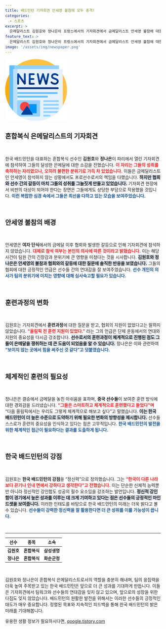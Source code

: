 ```yaml
---
title: 배드민턴 기자회견 안세영 불참에 모두 충격!
categories:
  - 스포츠
excerpt: >
  은메달리스트 김원호와 정나은이 프랑스에서의 기자회견에서 금메달리스트 안세영 불참에 대한 질문에 답하느라 긴장한 모습입니다. 협회와의 갈등 속에서도 훈련의 중요성을 강조한 이들의 진솔한 이야기를 들어보세요!
feature_text: >
  은메달리스트 김원호와 정나은이 프랑스에서의 기자회견에서 금메달리스트 안세영 불참에 대한 질문에 답하느라 긴장한 모습입니다. 협회와의 갈등 속에서도 훈련의 중요성을 강조한 이들의 진솔한 이야기를 들어보세요!
image: '/assets/img/newspaper.png'
---
```


<p><img src="/assets/img/newspaper.png" alt="kimp 속보" /></p>

<h2 data-ke-size="size26">혼합복식 은메달리스트의 기자회견</h2>

<p data-ke-size="size16">&nbsp;</p>

<p>한국 배드민턴을 대표하는 혼합복식 선수인 <b>김원호</b>와 <b>정나은</b>이 파리에서 열린 기자회견에 참석하여 그들의 달성한 은메달에 대한 소감을 전했습니다. <b><span style="color: #ee2323;">이 자리는 그들의 성취를 축하하는 자리였으나, 오히려 불편한 분위기로 가득 차 있었습니다.</span></b> 이들은 금메달리스트인 안세영이 참석하지 않는 상황에서도 프로선수로서의 책임을 다했습니다. <b><span style="background-color: #21538527;">하지만 협회와 선수 간의 갈등이 마치 그들의 성취를 그늘짓게 만들고 있었습니다.</span></b> 기자회견 현장에서 비판의 대상이 되어야 한다는 장면은 그들에게도 상당한 부담으로 작용했을 것입니다. <b><span style="color: #1a5490;">이런 복잡한 심경 속에서 그들은 최선을 다하고 있는 모습을 보여주었습니다.</span></b></p>

<p data-ke-size="size16">&nbsp;</p>

<h2 data-ke-size="size26">안세영 불참의 배경</h2>

<p data-ke-size="size16">&nbsp;</p>

<p>안세영은 <b>여자 단식</b>에서의 금메달 이후 협회와 발생한 갈등으로 인해 기자회견에 참석하지 않았습니다. <b><span style="color: #ee2323;">대체로 참석 여부는 본인의 의사에 따른 것이라고 밝혔습니다.</span></b> 이는 해당 사건이 팀원 간의 긴장감과 분위기에 큰 영향을 미쳤다는 것을 시사합니다. <b><span style="background-color: #21538527;">김원호와 정나은은 안세영의 불참과 협회와의 갈등에 대한 질문에 솔직한 반응을 보였습니다.</span></b> 그들의 협회에 대한 긍정적인 언급은 선수들 간의 연대감을 잘 보여주었습니다. <b><span style="color: #1a5490;">선수 개인의 의사가 팀의 분위기에 미치는 영향에 대해 심사숙고할 필요가 있습니다.</span></b></p>

<p data-ke-size="size16">&nbsp;</p>

<h2 data-ke-size="size26">훈련과정의 변화</h2>

<p data-ke-size="size16">&nbsp;</p>

<p>김원호는 기자회견에서 <b>훈련과정</b>에 대한 질문을 받고, 협회의 지원이 없었다고는 말하지 않았습니다. <b><span style="color: #ee2323;">“올림픽 전 훈련 지원이 있었다.”</span></b> 라는 그의 언급은 단체 운동에서의 연대와 지원의 중요성을 다시금 강조합니다. <b><span style="background-color: #21538527;">선수로서의 훈련과정이 체계적으로 진행된 점도 그들이 은메달을 쟁취하는 데 큰 도움이 되었음을 알 수 있습니다.</span></b> 정나은은 이와 관련하여 <b><span style="color: #1a5490;">“보이지 않는 곳에서 힘을 써주신 것 같다”고 덧붙였습니다.</span></b></p>

<p data-ke-size="size16">&nbsp;</p>

<h2 data-ke-size="size26">체계적인 훈련의 필요성</h2>

<p data-ke-size="size16">&nbsp;</p>

<p>정나은은 결승에서 금메달을 놓친 아쉬움을 표하며, <b>중국 선수들</b>이 보여준 훈련 방식에 대한 경외감을 드러냈습니다. <b><span style="color: #ee2323;">“그들은 스마트하고 체계적으로 훈련했다고 들었다"며</span></b> “다음 올림픽에서는 우리도 그렇게 체계적으로 해보고 싶다”고 말했습니다. <b><span style="background-color: #21538527;">이는 한국 배드민턴이 더 높은 수준으로 도약하기 위해 필요한 변화의 방향성을 제시합니다.</span></b> 선수들 스스로가 훈련의 중요성을 인식하고 있다는 점은 고무적입니다. <b><span style="color: #1a5490;">한국 배드민턴의 발전을 위한 체계적인 접근이 필요하다는 결과를 도출하게 됩니다.</span></b></p>

<p data-ke-size="size16">&nbsp;</p>

<h2 data-ke-size="size26">한국 배드민턴의 강점</h2>

<p data-ke-size="size16">&nbsp;</p>

<p>김원호는 <b>한국 배드민턴의 강점</b>을 “정신력”으로 정의했습니다. 그는 <b><span style="color: #ee2323;">“한국이 다른 나라보다 끈기나 인내 면에서 강하다고 생각한다”고 전했습니다.</span></b> 이는 단순한 신체적 능력뿐만 아니라 정신적인 강인함도 성공의 필수 요소임을 강조하는 발언입니다. <b><span style="background-color: #21538527;">정신적 강인함이 경기에서 높은 성과를 이루는 데 크게 기여하고 있다는 점은 선수들의 긍정적인 마인드셋을 보여줍니다.</span></b> 이러한 인태도를 바탕으로 한국 배드민턴의 미래는 더욱 밝다고 볼 수 있습니다. <b><span style="color: #1a5490;">선수들이 강력한 정신력을 잘 활용한다면 더 큰 성취를 이룰 가능성이 큽니다.</span></b></p>

<p data-ke-size="size16">&nbsp;</p>

<hr>

<table style="width: 100%; border-collapse: collapse;">
<thead>
<tr>
<th style="text-align: center;">선수</th>
<th style="text-align: center;">종목</th>
<th style="text-align: center;">소속</th>
</tr>
</thead>
<tbody>
<tr>
<td style="text-align: center; height: 17px;"><b>김원호</b></td>
<td style="text-align: center; height: 17px;"><b>혼합복식</b></td>
<td style="text-align: center; height: 17px;"><b>삼성생명</b></td>
</tr>
<tr>
<td style="text-align: center; height: 17px;"><b>정나은</b></td>
<td style="text-align: center; height: 17px;"><b>혼합복식</b></td>
<td style="text-align: center; height: 17px;"><b>화순군청</b></td>
</tr>
</tbody>
</table>

<p data-ke-size="size16">&nbsp;</p> 

<p>김원호와 정나은이 혼합복식 은메달리스트로서의 역할을 충분히 해내며, 팀의 응집력을 더욱 높여 주목받고 있는 한국 배드민턴은 앞으로 더 큰 성과를 기대하게 만듭니다. 이들은 기자회견에서 팀워크와 선수들의 연대감을 잊지 않고 있으며, 앞으로의 성장을 위한 다짐도 잊지 않았습니다. 배드민턴의 원활한 발전을 위해서는 이러한 선수들의 긍정적인 태도가 매우 중요합니다. 정렬된 목표와 지속적인 피드백을 통해 한국 배드민턴의 밝은 미래를 기대해봅니다.</p>
유용한 생활 정보가 필요하시다면, <a href="https://qoogle.tistory.com" rel="dofollow">qoogle.tistory.com</a>


